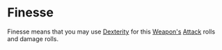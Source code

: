 # Finesse
Finesse means that you may use [Dexterity](../../../../../Player%20Characters/Chosen%20Statistics/Dexterity.md) for this [Weapon's](../../../Weapons.md) [Attack](../../../../../Game%20Procedures/Attack.md) rolls and damage rolls.